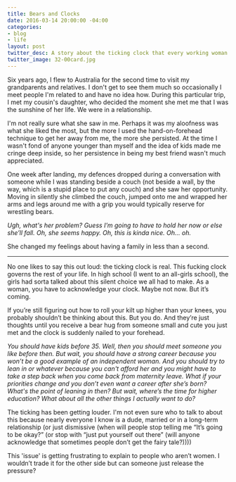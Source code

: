 ```yaml
---
title: Bears and Clocks
date: 2016-03-14 20:00:00 -04:00
categories:
- blog
- life
layout: post
twitter_desc: A story about the ticking clock that every working woman has to contend with.
twitter_image: 32-00card.jpg
---
```


Six years ago, I flew to Australia for the second time to visit my grandparents and relatives. I don't get to see them much so occasionally I meet people I'm related to and have no idea how. During this particular trip, I met my cousin's daughter, who decided the moment she met me that I was the sunshine of her life. We were in a relationship.

I'm not really sure what she saw in me. Perhaps it was my aloofness was what she liked the most, but the more I used the hand-on-forehead technique to get her away from me, the more she persisted. At the time I wasn't fond of anyone younger than myself and the idea of kids made me cringe deep inside, so her persistence in being my best friend wasn't much appreciated.

One week after landing, my defences dropped during a conversation with someone while I was standing beside a couch (not beside a wall, by the way, which is a stupid place to put any couch) and she saw her opportunity. Moving in silently she climbed the couch, jumped onto me and wrapped her arms and legs around me with a grip you would typically reserve for wrestling bears.

<em>Ugh, what's her problem? Guess I’m going to have to hold her now or else she’ll fall. Oh, she seems happy. Oh, this is kinda nice. Oh… oh.</em>

She changed my feelings about having a family in less than a second.

<hr class="small">

No one likes to say this out loud: the ticking clock is real. This fucking clock governs the rest of your life. In high school (I went to an all-girls school), the girls had sorta talked about this silent choice we all had to make. As a woman, you have to acknowledge your clock. Maybe not now. But it’s coming.

If you’re still figuring out how to roll your kilt up higher than your knees, you probably shouldn’t be thinking about this. But you do. And they’re just thoughts until you receive a bear hug from someone small and cute you just met and the clock is suddenly nailed to your forehead.

<em>You should have kids before 35. Well, then you should meet someone you like before then. But wait, you should have a strong career because you won’t be a good example of an independent woman. And you should try to lean in or whatever because you can't afford her and you might have to take a step back when you come back from maternity leave. What if your priorities change and you don’t even want a career after she’s born? What's the point of leaning in then? But wait, where’s the time for higher education? What about all the other things I actually want to do?</em>

The ticking has been getting louder. I'm not even sure who to talk to about this because nearly everyone I know is a dude, married or in a long-term relationship (or just dismissive (when will people stop telling me “It’s going to be okay?” (or stop with “just put yourself out there” (will anyone acknowledge that sometimes people don’t get the fairy tale?))))

This 'issue' is getting frustrating to explain to people who aren’t women. I wouldn’t trade it for the other side but can someone just release the pressure?